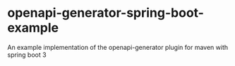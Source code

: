 # openapi-generator-spring-boot-example
An example implementation of the openapi-generator plugin for maven with spring boot 3
